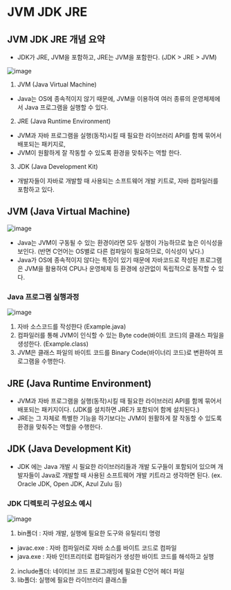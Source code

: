 # JVM JDK JRE
## JVM JDK JRE 개념 요약
- JDK가 JRE, JVM을 포함하고, JRE는 JVM을 포함한다. (JDK > JRE > JVM)
     
![image](https://github.com/user-attachments/assets/9cdf1b2e-2f34-455f-bb32-17a86ca49dbc)
1. JVM (Java Virtual Machine)
- Java는 OS에 종속적이지 않기 때문에, JVM을 이용하여 여러 종류의 운영체제에서 Java 프로그램을 실행할 수 있다.
2. JRE (Java Runtime Environment)
-  JVM과 자바 프로그램을 실행(동작)시킬 때 필요한 라이브러리 API를 함께 묶어서 배포되는 패키지로, 
- JVM이 원활하게 잘 작동할 수 있도록 환경을 맞춰주는 역할 한다.
3. JDK (Java Development Kit)
- 개발자들이 자바로 개발할 때 사용되는 소프트웨어 개발 키트로, 자바 컴파일러를 포함하고 있다.
## JVM (Java Virtual Machine)
![image](https://github.com/user-attachments/assets/6d70135e-244e-431e-9634-5e22b4bb9096)
- Java는 JVM이 구동될 수 있는 환경이라면 모두 실행이 가능하므로 높은 이식성을 보인다. (반면 C언어는 OS별로 다른 컴파일이 필요하므로, 이식성이 낮다.)
- Java가 OS에 종속적이지 않다는 특징이 있기 때문에 자바코드로 작성된 프로그램은 JVM을 활용하여 CPU나 운영체제 등 환경에 상관없이 독립적으로 동작할 수 있다.
### Java 프로그램 실행과정
![image](https://github.com/user-attachments/assets/793f8c32-4506-407d-a41d-1271116fc269)
1. 자바 소스코드를 작성한다 (Example.java)
2. 컴파일러를 통해 JVM이 인식할 수 있는 Byte code(바이트 코드)의 클래스 파일을 생성한다. (Example.class)
3. JVM은 클래스 파일의 바이트 코드를 Binary Code(바이너리 코드)로 변환하여 프로그램을 수행한다.
##  JRE (Java Runtime Environment)
- JVM과 자바 프로그램을 실행(동작)시킬 때 필요한 라이브러리 API를 함께 묶어서 배포되는 패키지이다. (JDK를 설치하면 JRE가 포함되어 함께 설치된다.)
- JRE는 그 자체로 특별한 기능을 하기보다는 JVM이 원활하게 잘 작동할 수 있도록 환경을 맞춰주는 역할을 수행한다.
## JDK (Java Development Kit)
- JDK 에는 Java 개발 시 필요한 라이브러리들과 개발 도구들이 포함되어 있으며 개발자들이 Java로 개발할 때 사용된 소프트웨어 개발 키트라고 생각하면 된다. (ex. Oracle JDK, Open JDK, Azul Zulu 등)
### JDK 디렉토리 구성요소 예시
![image](https://github.com/user-attachments/assets/80768c16-189d-4483-b5e4-c60e6fc74ffe)
1. bin폴더 : 자바 개발, 실행에 필요한 도구와 유틸리티 명령
  - javac.exe : 자바 컴파일러로 자바 소스를 바이트 코드로 컴파일
  - java.exe : 자바 인터프리터로 컴파일러가 생성한 바이트 코드를 해석하고 실행
2. include폴더: 네이티브 코드 프로그래밍에 필요한 C언어 헤더 파일
3. lib폴더: 실행에 필요한 라이브러리 클래스들
